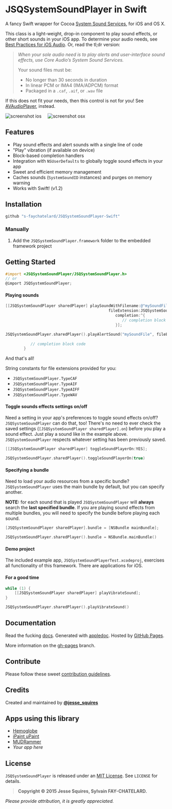 # JSQSystemSoundPlayer in Swift

A fancy Swift wrapper for Cocoa [System Sound Services](https://developer.apple.com/library/ios/documentation/AudioToolbox/Reference/SystemSoundServicesReference/Reference/reference.html), for iOS and OS X.

This class is a light-weight, drop-in component to play sound effects, or other short sounds in your iOS app. 
To determine your audio needs, see [Best Practices for iOS Audio](https://developer.apple.com/library/ios/DOCUMENTATION/AudioVideo/Conceptual/MultimediaPG/UsingAudio/UsingAudio.html#//apple_ref/doc/uid/TP40009767-CH2-SW10).
Or, read the tl;dr version:

>*When your sole audio need is to play alerts and user-interface sound effects, use Core Audio’s System Sound Services.*
>
>Your sound files must be:
>
>* No longer than 30 seconds in duration
>* In linear PCM or IMA4 (IMA/ADPCM) format
>* Packaged in a `.caf`, `.aif`, or `.wav` file

If this does not fit your needs, then this control is not for you! 
See [AVAudioPlayer](https://developer.apple.com/library/ios/DOCUMENTATION/AVFoundation/Reference/AVAudioPlayerClassReference/Reference/Reference.html), instead.

![screenshot ios][imgLinkiOS] &nbsp;&nbsp;&nbsp; ![screenshot osx][imgLinkOSX]

## Features

* Play sound effects and alert sounds with a single line of code
* "Play" vibration (if available on device)
* Block-based completion handlers
* Integration with `NSUserDefaults` to globally toggle sound effects in your app
* Sweet and efficient memory management
* Caches sounds (`SystemSoundID` instances) and purges on memory warning
* Works with Swift! (v1.2)

## Installation

````bash
github "s-faychatelard/JSQSystemSoundPlayer-Swift"
````

### Manually

1. Add the `JSQSystemSoundPlayer.framework` folder to the embedded framework project

## Getting Started

````objective-c
#import <JSQSystemSoundPlayer/JSQSystemSoundPlayer.h>
// or
@import JSQSystemSoundPlayer;
````

#### Playing sounds

````objective-c
[[JSQSystemSoundPlayer sharedPlayer] playSoundWithFilename:@"mySoundFile"
                                             fileExtension:JSQSystemSoundPlayer.TypeAIF
                                                completion:^{
                                                   // completion block code
                                                }];
````
````swift
JSQSystemSoundPlayer.sharedPlayer().playAlertSound("mySoundFile", fileExtension: JSQSystemSoundPlayer.TypeAIFF) { () -> Void in
            
           // completion block code 
        }
````
And that's all! 

String constants for file extensions provided for you: 
* `JSQSystemSoundPlayer.TypeCAF`
* `JSQSystemSoundPlayer.TypeAIF`
* `JSQSystemSoundPlayer.TypeAIFF`
* `JSQSystemSoundPlayer.TypeWAV`

#### Toggle sounds effects settings on/off

Need a setting in your app's preferences to toggle sound effects on/off? `JSQSystemSoundPlayer` can do that, too! There's no need to ever check the saved settings (`[JSQSystemSoundPlayer sharedPlayer].on`) before you play a sound effect. Just play a sound like in the example above. `JSQSystemSoundPlayer` respects whatever setting has been previously saved.

````objective-c
[[JSQSystemSoundPlayer sharedPlayer] toggleSoundPlayerOn:YES];
````
````swift
JSQSystemSoundPlayer.sharedPlayer().toggleSoundPlayerOn(true)
````

#### Specifying a bundle

Need to load your audio resources from a specific bundle? `JSQSystemSoundPlayer` uses the main bundle by default, but you can specify another. 

**NOTE:** for each sound that is played `JSQSystemSoundPlayer` will **always** search the **last specified bundle**. If you are playing sound effects from multiple bundles, you will need to specify the bundle before playing each sound.

````objective-c
[JSQSystemSoundPlayer sharedPlayer].bundle = [NSBundle mainBundle];
````
````swift
JSQSystemSoundPlayer.sharedPlayer().bundle = NSBundle.mainBundle()
````

#### Demo project

The included example app, `JSQSystemSoundPlayerTest.xcodeproj`, exercises all functionality of this framework. There are applications for iOS. 

#### For a good time

````objective-c
while (1) {
    [[JSQSystemSoundPlayer sharedPlayer] playVibrateSound];
}
````
````swift
JSQSystemSoundPlayer.sharedPlayer().playVibrateSound()
````

## Documentation

Read the fucking [docs][docsLink]. Generated with [appledoc](https://github.com/tomaz/appledoc). Hosted by [GitHub Pages](https://pages.github.com).

More information on the [gh-pages](https://github.com/jessesquires/JSQSystemSoundPlayer/tree/gh-pages) branch.

## Contribute

Please follow these sweet [contribution guidelines](https://github.com/jessesquires/HowToContribute).

## Credits

Created and maintained by [**@jesse_squires**](https://twitter.com/jesse_squires)

## Apps using this library

* [Hemoglobe](http://bit.ly/hemoglobeapp)
* [iPaint uPaint](http://bit.ly/ipupappstr)
* [MUDRammer](https://itunes.apple.com/us/app/mudrammer-a-modern-mud-client/id597157072?mt=8)
* *Your app here*

## License

`JSQSystemSoundPlayer` is released under an [MIT License][mitLink]. See `LICENSE` for details.

>**Copyright &copy; 2015 Jesse Squires, Sylvain FAY-CHATELARD.**

*Please provide attribution, it is greatly appreciated.*

[docsLink]:http://www.jessesquires.com/JSQSystemSoundPlayer
[mitLink]:http://opensource.org/licenses/MIT
[imgLinkiOS]:https://raw.githubusercontent.com/jessesquires/JSQSystemSoundPlayer/develop/screenshot-ios.png
[imgLinkOSX]:https://raw.githubusercontent.com/jessesquires/JSQSystemSoundPlayer/develop/screenshot-osx.png
